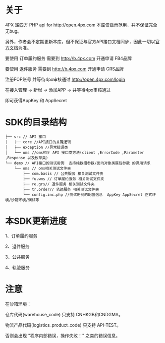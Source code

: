 # 关于
4PX 递四方  PHP api for http://open.4px.com
本库仅做示范用，并不保证完全无bug。

另外，作者会不定期更新本库，但不保证与官方API接口文档同步，因此一切以[官方文档](http://open.4px.com/apiInfo/api)为准。


要使用 订单履约服务 需要到 http://b.4px.com 开通申请 FB4品牌

要使用 退件服务 需要到 http://b.4px.com 开通申请 GRS品牌

注册FOP账号 并等待4px审核通过 http://open.4px.com/login

在接入管理 -> 新增 -> 添加APP -> 并等待4px审核通过 

即可获得AppKey 和 AppSecret


# SDK的目录结构 
```
├── src // API 接口
│   ├── core //API接口的关键逻辑
│   ├── exception //异常错误类
│   └── oms //oms相关 API 接口类方法(client ,ErrorCode ,Parameter ,Response 以及枚举类)
└── demo // API接口的测试用例  支持纯数组参数/面向对象类属性参数 的调用请求
    └── oms // oms相关测试文件夹
        ├── com.basis // 公共服务 相关测试文件夹
        ├── fu.wms // 订单履约服务 相关测试文件夹
        ├── re.grs// 退件服务 相关测试文件夹
        ├── tr.order// 轨迹服务 相关测试文件夹
        └── config.inc.php //测试用例的配置信息  AppKey AppSecret 正式环境/沙箱环境/调试等
```
# 本SDK更新进度 
1、订单履约服务

2、退件服务

3、公共服务

4、轨迹服务
# 注意
在沙箱环境：

仓库代码(warehouse_code)  只支持 CNHKGB和CNDGMA。

物流产品代码(logistics_product_code)	只支持 API-TEST。

否则会出现 "程序内部错误，操作失败！" 之类的错误信息。